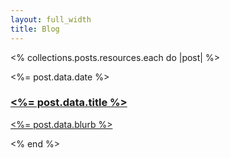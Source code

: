 ```yaml
---
layout: full_width
title: Blog
---
```


<% collections.posts.resources.each do |post| %>
  <div class="mt-16 space-y-20 lg:mt-20 lg:space-y-20">
    <article class="mb-16 relative flex flex-col gap-32 lg:flex-row">
      <div class="relative lg:aspect-square lg:w-80 lg:shrink-0">
        <img src="<%= relative_url post.data.image_url%>" alt="" class="absolute inset-0 h-full w-full rounded-2xl object-cover">
      </div>
      <div class="w-full">
        <div class="flex items-center gap-x-4 text-sm">
          <time datetime="2020-03-16" class="text-gray-500"><%= post.data.date %></time>
        </div>
        <div class="group relative max-w-full">
          <a href="<%= post.relative_url %>">
            <h3 class="mt-3 text-3xl text-zinc-600 tracking-tight font-semibold leading-10 dark:text-gray-400">
              <span class="absolute inset-0"></span>
              <%= post.data.title %>
            </h3>
            <p class="mt-4 text-gray-600 max-w-xl">
              <%= post.data.blurb %>
            </p>
           </a>
        </div>
      </div>
    </article>
  </div>
<% end %>
